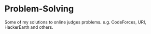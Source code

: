 # Problem-Solving
Some of my solutions to online judges problems. e.g. CodeForces, URI, HackerEarth and others.
